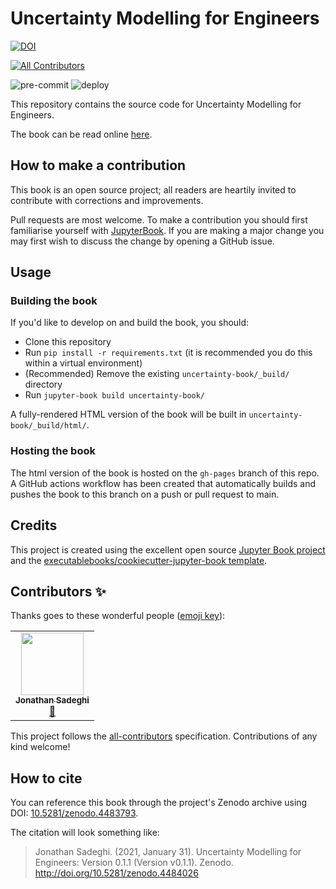 # Uncertainty Modelling for Engineers
[![DOI](https://zenodo.org/badge/DOI/10.5281/zenodo.4483793.svg)](https://doi.org/10.5281/zenodo.4483793)
<!-- ALL-CONTRIBUTORS-BADGE:START - Do not remove or modify this section -->
[![All Contributors](https://img.shields.io/badge/all_contributors-1-orange.svg?style=flat-square)](#contributors-)
<!-- ALL-CONTRIBUTORS-BADGE:END -->
![pre-commit](https://github.com/uncertainty-for-engineers/uncertainty-modelling-for-engineers/workflows/pre-commit/badge.svg?branch=main)
![deploy](https://github.com/uncertainty-for-engineers/uncertainty-modelling-for-engineers/workflows/deploy/badge.svg?branch=main)

This repository contains the source code for Uncertainty Modelling for Engineers.

The book can be read online [here](https://uncertainty-for-engineers.github.io/uncertainty-modelling-for-engineers/).

## How to make a contribution

This book is an open source project; all readers are heartily invited to contribute with corrections and improvements.

Pull requests are most welcome.
To make a contribution you should first familiarise yourself with [JupyterBook](https://jupyterbook.org).
If you are making a major change you may first wish to discuss the change by opening a GitHub issue.

## Usage

### Building the book

If you'd like to develop on and build the book, you should:

- Clone this repository
- Run `pip install -r requirements.txt` (it is recommended you do this within a virtual environment)
- (Recommended) Remove the existing `uncertainty-book/_build/` directory
- Run `jupyter-book build uncertainty-book/`

A fully-rendered HTML version of the book will be built in `uncertainty-book/_build/html/`.

### Hosting the book

The html version of the book is hosted on the `gh-pages` branch of this repo. A GitHub actions workflow has been created that automatically builds and pushes the book to this branch on a push or pull request to main.

## Credits

This project is created using the excellent open source [Jupyter Book project](https://jupyterbook.org/) and the [executablebooks/cookiecutter-jupyter-book template](https://github.com/executablebooks/cookiecutter-jupyter-book).

## Contributors ✨

Thanks goes to these wonderful people ([emoji key](https://allcontributors.org/docs/en/emoji-key)):

<!-- ALL-CONTRIBUTORS-LIST:START - Do not remove or modify this section -->
<!-- prettier-ignore-start -->
<!-- markdownlint-disable -->
<table>
  <tr>
    <td align="center"><a href="https://jcsadeghi.github.io/"><img src="https://avatars.githubusercontent.com/u/23333857?v=4?s=100" width="100px;" alt=""/><br /><sub><b>Jonathan Sadeghi</b></sub></a><br /><a href="https://github.com/uncertainty-for-engineers/uncertainty-modelling-for-engineers/commits?author=JCSadeghi" title="Documentation">📖</a></td>
  </tr>
</table>

<!-- markdownlint-restore -->
<!-- prettier-ignore-end -->

<!-- ALL-CONTRIBUTORS-LIST:END -->

This project follows the [all-contributors](https://github.com/all-contributors/all-contributors) specification. Contributions of any kind welcome!

## How to cite

You can reference this book through the project's Zenodo archive using DOI:
[10.5281/zenodo.4483793](https://doi.org/10.5281/zenodo.4483793).

The citation will look something like:

> Jonathan Sadeghi. (2021, January 31). Uncertainty Modelling for Engineers: Version 0.1.1 (Version v0.1.1). Zenodo. http://doi.org/10.5281/zenodo.4484026
